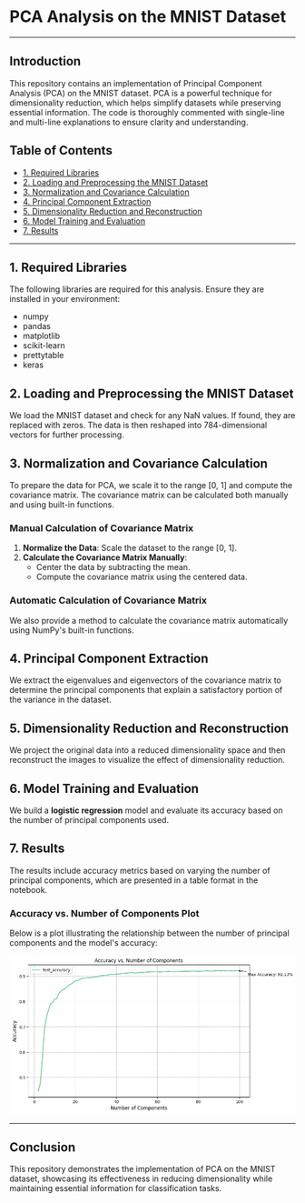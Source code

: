 # PCA Analysis on the MNIST Dataset

---

## Introduction

This repository contains an implementation of Principal Component Analysis (PCA) on the MNIST dataset. 
PCA is a powerful technique for dimensionality reduction, which helps simplify datasets while preserving essential information.
The code is thoroughly commented with single-line and multi-line explanations to ensure clarity and understanding.

## Table of Contents
- [1. Required Libraries](#1-required-libraries)
- [2. Loading and Preprocessing the MNIST Dataset](#2-loading-and-preprocessing-the-mnist-dataset)
- [3. Normalization and Covariance Calculation](#3-normalization-and-covariance-calculation)
- [4. Principal Component Extraction](#4-principal-component-extraction)
- [5. Dimensionality Reduction and Reconstruction](#5-dimensionality-reduction-and-reconstruction)
- [6. Model Training and Evaluation](#6-model-training-and-evaluation)
- [7. Results](#7-results)

---

## 1. Required Libraries

The following libraries are required for this analysis. Ensure they are installed in your environment:

- numpy
- pandas
- matplotlib
- scikit-learn
- prettytable
- keras

## 2. Loading and Preprocessing the MNIST Dataset

We load the MNIST dataset and check for any NaN values. If found, they are replaced with zeros. The data is then reshaped into 784-dimensional vectors for further processing.

## 3. Normalization and Covariance Calculation

To prepare the data for PCA, we scale it to the range [0, 1] and compute the covariance matrix. The covariance matrix can be calculated both manually and using built-in functions.

### Manual Calculation of Covariance Matrix

1. **Normalize the Data**: Scale the dataset to the range [0, 1].
2. **Calculate the Covariance Matrix Manually**: 
   - Center the data by subtracting the mean.
   - Compute the covariance matrix using the centered data.

### Automatic Calculation of Covariance Matrix

We also provide a method to calculate the covariance matrix automatically using NumPy's built-in functions.

## 4. Principal Component Extraction

We extract the eigenvalues and eigenvectors of the covariance matrix to determine the principal components that explain a satisfactory portion of the variance in the dataset.

## 5. Dimensionality Reduction and Reconstruction

We project the original data into a reduced dimensionality space and then reconstruct the images to visualize the effect of dimensionality reduction.

## 6. Model Training and Evaluation

We build a **logistic regression** model and evaluate its accuracy based on the number of principal components used.

## 7. Results

The results include accuracy metrics based on varying the number of principal components, which are presented in a table format in the notebook.

### Accuracy vs. Number of Components Plot

Below is a plot illustrating the relationship between the number of principal components and the model's accuracy:

![Accuracy vs. Number of Components](images/Accuracy_Components.png)

---

## Conclusion

This repository demonstrates the implementation of PCA on the MNIST dataset, showcasing its effectiveness in reducing dimensionality while maintaining essential information for classification tasks.

